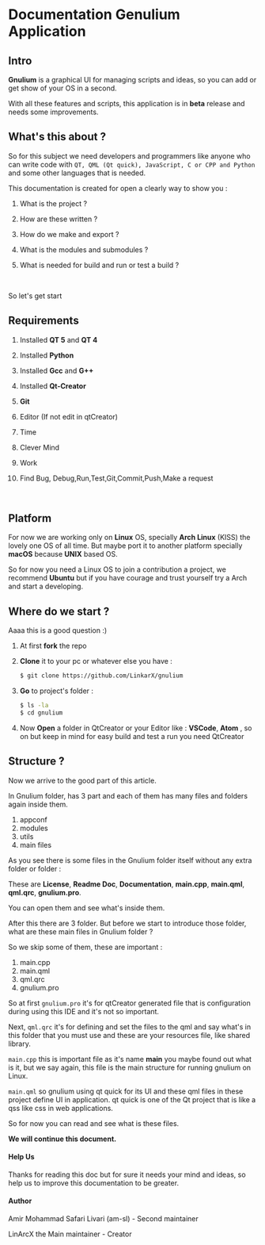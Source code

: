 # Documentation Genulium Application

## Intro

**Gnulium** is a graphical UI for managing scripts and ideas, so you can add or get show of your OS in a second.

With all these features and scripts, this application is in **beta** release and needs some improvements.



## What's this about ?

So for this subject we need developers and programmers like anyone who can write code with `QT, QML (Qt quick), JavaScript, C or CPP and Python` and some other languages that is needed.

This documentation is created for open a clearly way to show you :

1. What is the project ?

2. How are these written ?

3. How do we make and export ?

4. What is the modules and submodules ?

5. What is needed for build and run or test a build ?

   ​

So let's get start



## Requirements

1. Installed **QT 5** and **QT 4**

2. Installed **Python**

3. Installed **Gcc** and **G++**

4. Installed **Qt-Creator**

5. **Git**

6. Editor (If not edit in qtCreator)

7. Time

8. Clever Mind

9. Work

10. Find Bug, Debug,Run,Test,Git,Commit,Push,Make a request

   ​



## Platform

For now we are working only on **Linux** OS, specially **Arch Linux** (KISS) the lovely one OS of all time. But maybe port it to another platform specially **macOS** because **UNIX** based OS.

So for now you need a Linux OS to join a contribution a project, we recommend **Ubuntu** but if you have courage and trust yourself try a Arch and start a developing.



## Where do we start ?

Aaaa this is a good question :)

1. At first **fork** the repo

2. **Clone** it to your pc or whatever else you have :

   ```sh
   $ git clone https://github.com/LinkarX/gnulium
   ```


3. **Go** to project's folder :

   ```sh
   $ ls -la
   $ cd gnulium
   ```

4. Now **Open** a folder in QtCreator or your Editor like : **VSCode**, **Atom** , so on but keep in mind for easy build and test a run you need QtCreator



## Structure ?

Now we arrive to the good part of this article.

In Gnulium folder, has 3 part and each of them has many files and folders again inside them.

1. appconf
2. modules
3. utils
4. main files

As you see there is some files in the Gnulium folder itself without any extra folder or folder :

These are **License**, **Readme Doc**, **Documentation**, **main.cpp**, **main.qml**, **qml.qrc**, **gnulium.pro**.

You can open them and see what's inside them.

After this there are 3 folder. But before we start to introduce those folder, what are these main files in Gnulium folder ?

So we skip some of them, these are important :

1. main.cpp
2. main.qml
3. qml.qrc
4. gnulium.pro

So at first `gnulium.pro` it's for qtCreator generated file that is configuration during using this IDE and it's not so important.

Next, `qml.qrc` it's for defining and set the files to the qml and say what's in this folder that you must use and these are your resources file, like shared library.

`main.cpp` this is important file as it's name **main** you maybe found out what is it, but we say again, this file is the main structure for running gnulium on Linux.

`main.qml` so gnulium using qt quick for its UI and these qml files in these project define UI in application. qt quick is one of the Qt project that is like a qss like css in web applications.

So for now you can read and see what is these files.

**We will continue this document.**

#### Help Us

Thanks for reading this doc but for sure it needs your mind and ideas, so help us to improve this documentation to be greater.

#### Author

Amir Mohammad Safari Livari (am-sl) - Second maintainer

LinArcX the Main maintainer - Creator